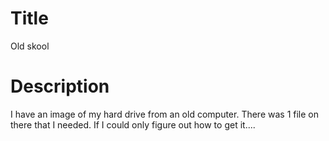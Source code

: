 # Title

Old skool

# Description

I have an image of my hard drive from an old computer. There was 1 file on there that I needed. If I could only figure out how to get it....

